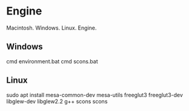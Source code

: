 Engine
======

Macintosh. Windows. Linux. Engine.

Windows
-------

cmd environment.bat
cmd scons.bat

Linux
-----

sudo apt install mesa-common-dev mesa-utils freeglut3 freeglut3-dev libglew-dev libglew2.2 g++ scons
scons

